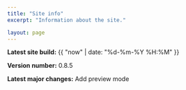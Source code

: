```yaml
---
title: "Site info"
excerpt: "Information about the site."

layout: page
---
```


**Latest site build:** 		{{ "now" | date: "%d-%m-%Y %H:%M" }}

**Version number:**			0.8.5

**Latest major changes:**	Add preview mode